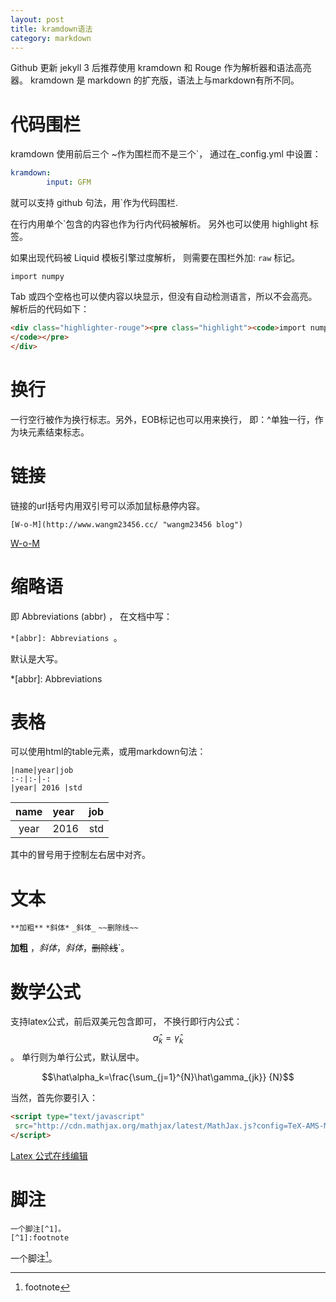 ```yaml
---
layout: post
title: kramdown语法
category: markdown
---
```


<p class="message">
Github 更新 jekyll 3 后推荐使用 kramdown 和 Rouge 作为解析器和语法高亮器。
kramdown 是 markdown 的扩充版，语法上与markdown有所不同。
</p>

# 代码围栏

kramdown 使用前后三个 ~作为围栏而不是三个`，
通过在_config.yml 中设置：

```yaml
kramdown:
        input: GFM
```

就可以支持 github 句法，用`作为代码围栏.

在行内用单个`包含的内容也作为行内代码被解析。
另外也可以使用 highlight 标签。

如果出现代码被 Liquid 模板引擎过度解析，
则需要在围栏外加: `raw`  标记。

    import numpy

 Tab 或四个空格也可以使内容以块显示，但没有自动检测语言，所以不会高亮。
解析后的代码如下：

~~~html
<div class="highlighter-rouge"><pre class="highlight"><code>import numpy
</code></pre>
</div>
~~~

# 换行

一行空行被作为换行标志。另外，EOB标记也可以用来换行，
即：^单独一行，作为块元素结束标志。

# 链接

链接的url括号内用双引号可以添加鼠标悬停内容。

`[W-o-M](http://www.wangm23456.cc/ "wangm23456 blog")`

[W-o-M](http://www.wangm23456.cc/ "wangm23456 blog")

# 缩略语

即 Abbreviations (abbr) ，
在文档中写：

`*[abbr]: Abbreviations `。

默认是大写。

*[abbr]: Abbreviations

# 表格

可以使用html的table元素，或用markdown句法：

```
|name|year|job
:-:|:-|-:
|year| 2016 |std
```

|name|year|job
:-:|:-|-:
|year| 2016 |std

其中的冒号用于控制左右居中对齐。

# 文本

`**加粗**`  `*斜体*`  `_斜体_`  `~~删除线~~`

**加粗**  ，*斜体*，_斜体_，~~删除线~~`。

# 数学公式

支持latex公式，前后双美元包含即可，
不换行即行内公式：$$\hat\alpha_k=\hat\gamma_k$$。
单行则为单行公式，默认居中。

$$\hat\alpha_k=\frac{\sum_{j=1}^{N}\hat\gamma_{jk}} {N}$$

当然，首先你要引入：

```html
<script type="text/javascript"
 src="http://cdn.mathjax.org/mathjax/latest/MathJax.js?config=TeX-AMS-MML_HTMLorMML">
</script>
```

[Latex 公式在线编辑](https://www.codecogs.com/latex/eqneditor.php?lang=zh-cn)

# 脚注

```
一个脚注[^1]。
[^1]:footnote
```

一个脚注[^1]。

[^1]:footnote